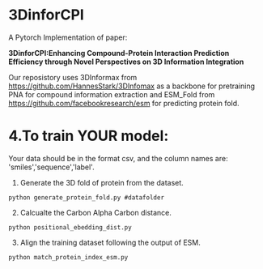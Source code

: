 # 3DinforCPI

A Pytorch Implementation of paper:

**3DinforCPI:Enhancing Compound-Protein Interaction Prediction Efficiency through Novel Perspectives on 3D Information Integration**

Our reposistory uses 3DInformax from https://github.com/HannesStark/3DInfomax as a backbone for pretraining PNA for compound information extraction and ESM_Fold from https://github.com/facebookresearch/esm for predicting protein fold.

# 4.**To train YOUR model:**
Your data should be in the format csv, and the column names are: 'smiles','sequence','label'.
1. Generate the 3D fold of protein from the dataset.
~~~
python generate_protein_fold.py #datafolder
~~~
2. Calcualte the Carbon Alpha Carbon distance.
~~~
python positional_ebedding_dist.py
~~~
3. Align the training dataset following the output of ESM.
~~~
python match_protein_index_esm.py
~~~
